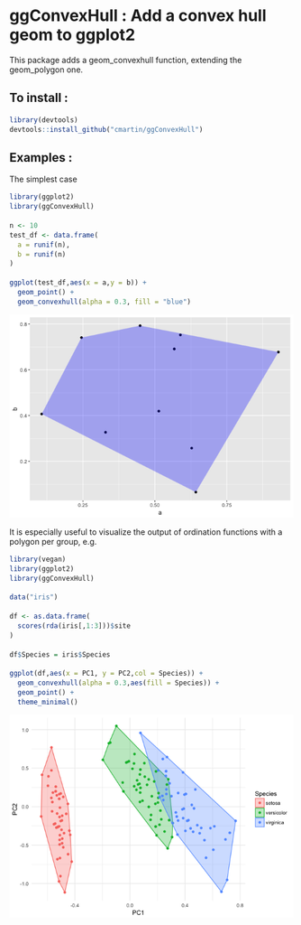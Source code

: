 ggConvexHull : Add a convex hull geom to ggplot2
================

<!-- README.md is generated from README.Rmd. Please edit that file -->
This package adds a geom\_convexhull function, extending the geom\_polygon one.

To install :
------------

``` r
library(devtools)
devtools::install_github("cmartin/ggConvexHull")
```

Examples :
----------

The simplest case

``` r
library(ggplot2)
library(ggConvexHull)

n <- 10
test_df <- data.frame(
  a = runif(n),
  b = runif(n)
)

ggplot(test_df,aes(x = a,y = b)) +
  geom_point() +
  geom_convexhull(alpha = 0.3, fill = "blue")
```

![](README-unnamed-chunk-3-1.png)

It is especially useful to visualize the output of ordination functions with a polygon per group, e.g.

``` r
library(vegan)
library(ggplot2)
library(ggConvexHull)

data("iris")

df <- as.data.frame(
  scores(rda(iris[,1:3]))$site
)

df$Species = iris$Species

ggplot(df,aes(x = PC1, y = PC2,col = Species)) +
  geom_convexhull(alpha = 0.3,aes(fill = Species)) + 
  geom_point() +
  theme_minimal()
```

![](README-unnamed-chunk-4-1.png)

